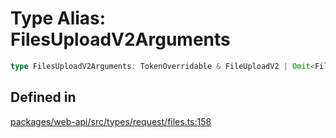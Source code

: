 # Type Alias: FilesUploadV2Arguments

```ts
type FilesUploadV2Arguments: TokenOverridable & FileUploadV2 | Omit<FileUploadV2, "file" | "content"> & FilesUploadV2ArgumentsMultipleFiles;
```

## Defined in

[packages/web-api/src/types/request/files.ts:158](https://github.com/slackapi/node-slack-sdk/blob/7b348598b763c2b7545d1042b5f0429775cfa62c/packages/web-api/src/types/request/files.ts#L158)
